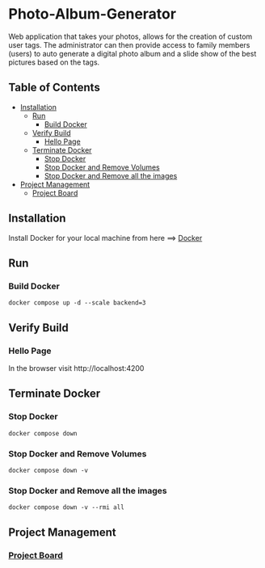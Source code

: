# Photo-Album-Generator
Web application that takes your photos, allows for the creation of custom user tags. The administrator can then provide access to family members (users) to auto generate a digital photo album and a slide show of the best pictures based on the tags.

## Table of Contents
- [Installation](#Installation)
  * [Run](#Run)
    * [Build Docker](#Build-Docker)
  * [Verify Build](#Verify-Build)
    * [Hello Page](#Hello-Page)
  * [Terminate Docker](#Terminate-Docker)
    * [Stop Docker](#Stop-Docker)
    * [Stop Docker and Remove Volumes](#Stop-Docker-and-Remove-Volumes)
    * [Stop Docker and Remove all the images](#Stop-Docker-and-Remove-all-the-images)
- [Project Management](#Project-Management)
  * [Project Board](#Project-Board)

## Installation
Install Docker for your local machine from here ==> [Docker](https://www.docker.com)

## Run

### Build Docker
```
docker compose up -d --scale backend=3
```

## Verify Build

### Hello Page
In the browser visit http://localhost:4200

## Terminate Docker

### Stop Docker
```
docker compose down
```

### Stop Docker and Remove Volumes
```
docker compose down -v
```

### Stop Docker and Remove all the images
```
docker compose down -v --rmi all
```

## Project Management

### [Project Board](https://github.com/users/jigneshsatam/projects/1/views/1)

